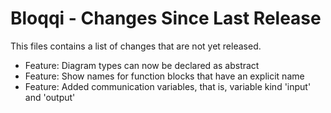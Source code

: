 # Bloqqi - Changes Since Last Release

This files contains a list of changes that are not yet released.

- Feature: Diagram types can now be declared as abstract
- Feature: Show names for function blocks that have an explicit name
- Feature: Added communication variables, that is, variable kind 'input' and 'output'